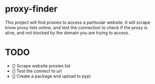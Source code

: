 # proxy-finder
This project will find proxies to access a partivular website. 
It will scrape know proxy lists online, and test the connection to check if the proxy is alive, and not blocked by the domain you are trying to access. 


# TODO
- [] Scrape website proxies list
- [] Test the connect to url
- [] Create a package and upload to pypi